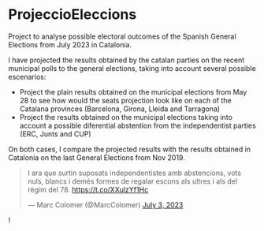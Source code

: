 # ProjeccioEleccions

Project to analyse possible electoral outcomes of the Spanish General Elections from July 2023 in Catalonia.

I have projected the results obtained by the catalan parties on the recent municipal polls to the general elections, taking into account several possible escenarios:
<ul>
    <li> Project the plain results obtained on the municipal elections from May 28 to see how would the seats projection look like on each of the Catalana provinces (Barcelona, Girona, Lleida and Tarragona) 
    </li>
    <li> Project the results obtained on the municipal elections taking into account a possible diferential abstention from the independentist parties (ERC, Junts and CUP)
    </li>
</ul>

On both cases, I compare the projected results with the results obtained in Catalonia on the last General Elections from Nov 2019. 


<blockquote class="twitter-tweet"><p lang="ca" dir="ltr">I ara que surtin suposats independentistes amb abstencions, vots nuls, blancs i demés formes de regalar escons als ultres i als del règim del 78. <a href="https://t.co/XXulzYf1Hc">https://t.co/XXulzYf1Hc</a></p>&mdash; Marc Colomer (@MarcColomer) <a href="https://twitter.com/MarcColomer/status/1675866645753896961?ref_src=twsrc%5Etfw">July 3, 2023</a></blockquote> 
!<script async src="https://platform.twitter.com/widgets.js" charset="utf-8"></script>
